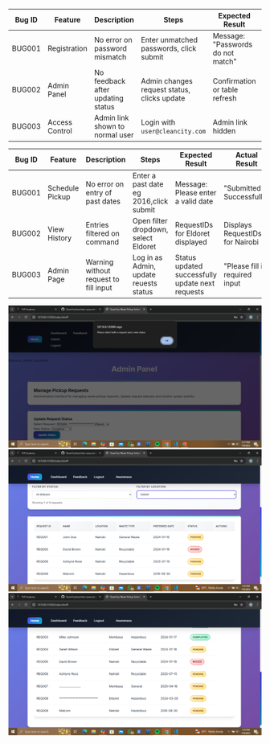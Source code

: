 | Bug ID | Feature       | Description                             | Steps                                            | Expected Result                      | Actual Result                        | Severity | Status |
|--------|----------------|-----------------------------------------|--------------------------------------------------|--------------------------------------|--------------------------------------|----------|--------|
| BUG001 | Registration   | No error on password mismatch           | Enter unmatched passwords, click submit         | Message: "Passwords do not match"    | No message; form proceeds            | High     | Open   |
| BUG002 | Admin Panel    | No feedback after updating status       | Admin changes request status, clicks update     | Confirmation or table refresh        | No visible confirmation              | Medium   | Open   |
| BUG003 | Access Control | Admin link shown to normal user         | Login with `user@cleancity.com`                 | Admin link hidden                    | Admin link visible                   | High     | Open   |

| Bug ID | Feature       | Description                             | Steps                                            | Expected Result                      | Actual Result                        | Severity | Status |
|--------|----------------|-----------------------------------------|--------------------------------------------------|--------------------------------------|--------------------------------------|----------|--------|
| BUG001 |Schedule Pickup| No error on entry of past dates  | Enter a past date eg 2016,click submit | Message: Please enter a valid date   | "Submitted Successfully"          | High     | Open   |
| BUG002 |View History   | Entries filtered on command      | Open filter dropdown, select Eldoret    | RequestIDs for Eldoret displayed       | Displays RequestIDs for Nairobi     | Medium   | Open   |
| BUG003 |Admin Page  | Warning without request to fill input  | Log in as Admin, update reuests status| Status updated successfully update next requests  | "Please fill in required input    | High     | Open   |


![alt text](<Screenshot (53).png>)
![alt text](<Screenshot (46).png>)
![alt text](<Screenshot (45).png>)